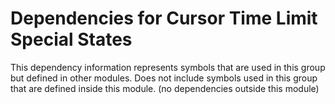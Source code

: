 
# Dependencies for Cursor Time Limit Special States
This dependency information represents symbols that are used in this group but defined in other modules.  Does not include symbols used in this group that are defined inside this module.
(no dependencies outside this module)
